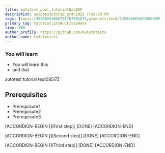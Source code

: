 ```yaml
---
title: autotest_pool_tutorialOzv0OF
description: autotestDdTP18_8/4/2021 7:42:20 PM
tags: [topic:139269250608756787992873,products:tech/73554900100700000996,tutorial:experience/advanced]
primary_tag: tutorial:product/sapHana
time: 969
author_profile: https://github.com/ksAutotests
author_name: ksAutotests
---
```

### You will learn
- You will learn this
- and that

autotest tutorial text085i7Z

## Prerequisites
- Prerequisute1
- Prerequisute2
- Prerequisute3

[ACCORDION-BEGIN [](First step)]
[DONE]
[ACCORDION-END]

[ACCORDION-BEGIN [](Second step)]
[DONE]
[ACCORDION-END]

[ACCORDION-BEGIN [](Third step)]
[DONE]
[ACCORDION-END]

